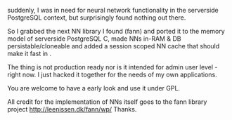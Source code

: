 suddenly, I was in need for neural network functionality in the serverside PostgreSQL context, but surprisingly found nothing out there.

So I grabbed the next NN library I found (fann) and ported it to the memory model of serverside PostgreSQL C, made NNs in-RAM & DB persistable/cloneable and added a session scoped NN cache that should make it fast in .

The thing is not production ready nor is it intended for admin user level - right now. I just hacked it together for the needs of my own applications.

You are welcome to have a early look and use it under GPL.

All credit for the implementation of NNs itself goes to the fann library project http://leenissen.dk/fann/wp/
Thanks.
